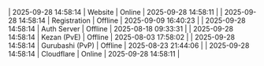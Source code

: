 | 2025-09-28 14:58:14 | Website | Online | 2025-09-28 14:58:11 |
| 2025-09-28 14:58:14 | Registration | Offline | 2025-09-09 16:40:23 |
| 2025-09-28 14:58:14 | Auth Server | Offline | 2025-08-18 09:33:31 |
| 2025-09-28 14:58:14 | Kezan (PvE) | Offline | 2025-08-03 17:58:02 |
| 2025-09-28 14:58:14 | Gurubashi (PvP) | Offline | 2025-08-23 21:44:06 |
| 2025-09-28 14:58:14 | Cloudflare | Online | 2025-09-28 14:58:11 |
